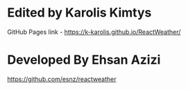 # Edited by Karolis Kimtys
GitHub Pages link - https://k-karolis.github.io/ReactWeather/

# Developed By Ehsan Azizi
https://github.com/esnz/reactweather

